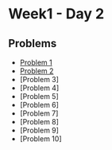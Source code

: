 # Week1 - Day 2

## Problems
- [Problem 1](https://github.com/Codingodfather01/PIPTP-Prep-2025/blob/3621b11059fbff9dac2ecd5c7edc1cf9e6f46c62/Week1/Day2/problem1)
- [Problem 2](https://github.com/Codingodfather01/PIPTP-Prep-2025/blob/fc1bf0e35139ca50889d0411c41b341c95594a8d/Week1/Day2/problem2)
- [Problem 3]
- [Problem 4]
- [Problem 5]
- [Problem 6]
- [Problem 7]
- [Problem 8]
- [Problem 9]
- [Problem 10]
